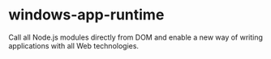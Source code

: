 windows-app-runtime
===================

Call all Node.js modules directly from DOM and enable a new way of writing applications with all Web technologies.
